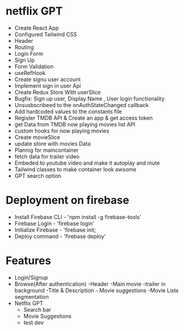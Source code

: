 # netflix GPT
- Create React App
- Configured Tailwind CSS
- Header 
- Routing
- Login Form
- Sign Up
- Form Validation
- useRefHook
- Create signu user account
- Implement sign in user Api
- Create Redux Store With userSlice
- Bugfix: Sign up user, Display Name , User login functionality
- Unsusbscribeed to the onAuthStateChanged callback
- Add hardcoded values to the constants file
- Register TMDB API & Create an app & get access token
- get Data from TMDB now playing movies list API
- custom hooks for now playing movies
- Create movieSlice
- update store with movies Data
- Plannig for maincontainer
- fetch data for trailer video
- Embeded to youtube video and make it autoplay and mute
- Tailwind classes to make container look awsome
-  GPT search option

# Deployment on firebase
- Install Firebase CLI -   'npm install -g firebase-tools'
- Firebase Login - 'firebase login'
- Initialize Firebase - 'firebase init;
- Deploy command - 'firebase deploy'

# Features
- Login/Signup
- Browse(After authentication)
    -Header
    -Main movie
        -trailer in background
        -Title & Description
        - Movie suggestions
            -Movie Lists segmentation
- Netflix GPT
    - Search bar
    - Movie Suggestions
    - test dev